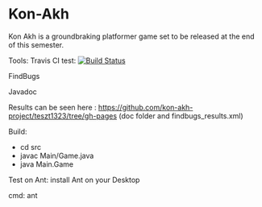 # Kon-Akh
Kon Akh is a groundbraking platformer game set to be released at the end of this semester.

Tools:
Travis CI test:
[![Build Status](https://travis-ci.com/kon-akh-project/teszt1323.svg?branch=master)](https://travis-ci.com/kon-akh-project/teszt1323)

FindBugs

Javadoc

Results can be seen here : https://github.com/kon-akh-project/teszt1323/tree/gh-pages 
(doc folder and findbugs_results.xml)

Build:
  - cd src
  - javac Main/Game.java
  - java Main.Game
 
Test on Ant:
  install Ant on your Desktop
  
cmd:
  ant
